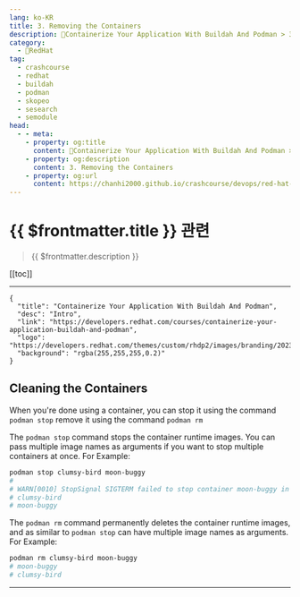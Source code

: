 ```yaml
---
lang: ko-KR
title: 3. Removing the Containers
description: 🔺Containerize Your Application With Buildah And Podman > 3. Removing the Containers
category:
  - 🔺RedHat
tag: 
  - crashcourse
  - redhat
  - buildah
  - podman
  - skopeo
  - sesearch
  - semodule
head:
  - - meta:
    - property: og:title
      content: 🔺Containerize Your Application With Buildah And Podman > 3. Removing the Containers
    - property: og:description
      content: 3. Removing the Containers
    - property: og:url
      content: https://chanhi2000.github.io/crashcourse/devops/red-hat-containerize-your-application-w-buildah-and-podman/03.html
---
```


# {{ $frontmatter.title }} 관련

> {{ $frontmatter.description }}

[[toc]]

---

```component VPCard
{
  "title": "Containerize Your Application With Buildah And Podman",
  "desc": "Intro",
  "link": "https://developers.redhat.com/courses/containerize-your-application-buildah-and-podman",
  "logo": "https://developers.redhat.com/themes/custom/rhdp2/images/branding/2023_RHDLogo_black_text.svg",
  "background": "rgba(255,255,255,0.2)"
}
```

## Cleaning the Containers

When you're done using a container, you can stop it using the command `podman stop` remove it using the command `podman rm`

The `podman stop` command stops the container runtime images. You can pass multiple image names as arguments if you want to stop multiple containers at once. For Example:

```sh
podman stop clumsy-bird moon-buggy
# 
# WARN[0010] StopSignal SIGTERM failed to stop container moon-buggy in 10 seconds, resorting to SIGKILL 
# clumsy-bird
# moon-buggy
```

The `podman rm` command permanently deletes the container runtime images, and as similar to `podman stop` can have multiple image names as arguments. For Example:

```sh
podman rm clumsy-bird moon-buggy
# moon-buggy
# clumsy-bird
```

---

<TagLinks />